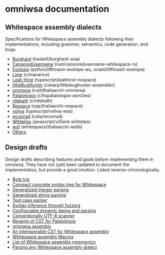 # omniwsa documentation

## Whitespace assembly dialects

Specifications for Whitespace assembly dialects following their implementations,
including grammar, semantics, code generation, and bugs.

- [Burghard](dialects/burghard.md) (haskell/burghard-wsa)
- [CensoredUsername](dialects/censoredusername.md) (rust/censoredusername-whitespace-rs)
- [Esotope](dialects/esotope.md) (python/lifthrasiir-esotope-ws, ocaml/lifthrasiir-esotope)
- [Lime](dialects/lime.md) (c/manarice)
- [Leah Hirst](dialects/liahhirst.md) (typescript/leahhirst-nospace)
- [littleBugHunter](dialects/littlebughunter.md) (csharp/littlebughunter-assembler)
- [omniwsa](dialects/omniwsa.md) (rust/thaliaarchi-omniwsa)
- [Palaiologos](dialects/palaiologos.md) (c/kspalaiologos-asm2ws)
- [rdebath](dialects/rdebath.md) (c/rdebath)
- [Respace](dialects/respace.md) (cpp/thaliaarchi-respace)
- [voliva](dialects/voliva.md) (typescript/voliva-wsa)
- [wconrad](dialects/wconrad.md) (ruby/wconrad)
- [Whitelips](dialects/whitelips.md) (javascript/vii5ard-whitelips)
- [wsf](dialects/wsf.md) (whitespace/thaliaarchi-wslib)
- [Others](dialects/others.md)

## Design drafts

Design drafts describing features and goals before implementing them in omniwsa.
They have not (yet) been updated to document the implementation, but provide a
good intuition. Listed reverse-chronologically.

- [Byte trie](drafts/byte_trie.md)
- [Compact concrete syntax tree for Whitespace](drafts/compact_ws_cst.md)
- [Generalized integer parsing](drafts/general_integer_parsing.md)
- [Generalized string parsing](drafts/general_string_parsing.md)
- [Test case packer](drafts/testpack.md)
- [Syntax inference through fuzzing](drafts/fuzz_syntax.md)
- [Configurable dynamic lexing and parsing](drafts/dynamic_parsing.md)
- [Conventionally UTF-8 scanner](drafts/scanner.md)
- [Revamp of CST for Palaiologos](drafts/cst_revamp.md)
- [omniwsa assembly](dialects/omniwsa.md)
- [An interoperable CST for Whitespace assembly](drafts/interop_cst.md)
- [Whitespace assembly Macros](drafts/macros.md)
- [List of Whitespace assembly mnemonics](drafts/mnemonics.md)
- [Parsing any Whitespace assembly dialect](drafts/parsing.md)
